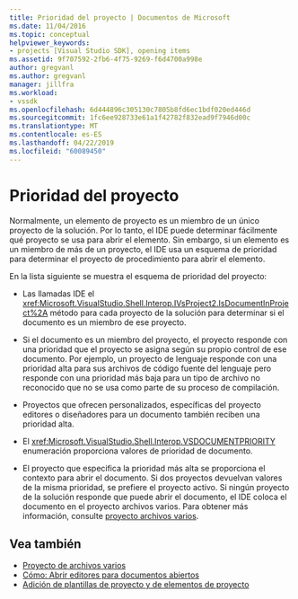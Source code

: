 ```yaml
---
title: Prioridad del proyecto | Documentos de Microsoft
ms.date: 11/04/2016
ms.topic: conceptual
helpviewer_keywords:
- projects [Visual Studio SDK], opening items
ms.assetid: 9f707592-2fb6-4f75-9269-f6d4700a998e
author: gregvanl
ms.author: gregvanl
manager: jillfra
ms.workload:
- vssdk
ms.openlocfilehash: 6d444896c305130c7805b8fd6ec1bdf020ed446d
ms.sourcegitcommit: 1fc6ee928733e61a1f42782f832ead9f7946d00c
ms.translationtype: MT
ms.contentlocale: es-ES
ms.lasthandoff: 04/22/2019
ms.locfileid: "60089450"
---
```

# <a name="project-priority"></a>Prioridad del proyecto
Normalmente, un elemento de proyecto es un miembro de un único proyecto de la solución. Por lo tanto, el IDE puede determinar fácilmente qué proyecto se usa para abrir el elemento. Sin embargo, si un elemento es un miembro de más de un proyecto, el IDE usa un esquema de prioridad para determinar el proyecto de procedimiento para abrir el elemento.

 En la lista siguiente se muestra el esquema de prioridad del proyecto:

- Las llamadas IDE el <xref:Microsoft.VisualStudio.Shell.Interop.IVsProject2.IsDocumentInProject%2A> método para cada proyecto de la solución para determinar si el documento es un miembro de ese proyecto.

- Si el documento es un miembro del proyecto, el proyecto responde con una prioridad que el proyecto se asigna según su propio control de ese documento. Por ejemplo, un proyecto de lenguaje responde con una prioridad alta para sus archivos de código fuente del lenguaje pero responde con una prioridad más baja para un tipo de archivo no reconocido que no se usa como parte de su proceso de compilación.

- Proyectos que ofrecen personalizados, específicas del proyecto editores o diseñadores para un documento también reciben una prioridad alta.

- El <xref:Microsoft.VisualStudio.Shell.Interop.VSDOCUMENTPRIORITY> enumeración proporciona valores de prioridad de documento.

- El proyecto que especifica la prioridad más alta se proporciona el contexto para abrir el documento. Si dos proyectos devuelvan valores de la misma prioridad, se prefiere el proyecto activo. Si ningún proyecto de la solución responde que puede abrir el documento, el IDE coloca el documento en el proyecto archivos varios. Para obtener más información, consulte [proyecto archivos varios](../../extensibility/internals/miscellaneous-files-project.md).

## <a name="see-also"></a>Vea también
- [Proyecto de archivos varios](../../extensibility/internals/miscellaneous-files-project.md)
- [Cómo: Abrir editores para documentos abiertos](../../extensibility/how-to-open-editors-for-open-documents.md)
- [Adición de plantillas de proyecto y de elementos de proyecto](../../extensibility/internals/adding-project-and-project-item-templates.md)